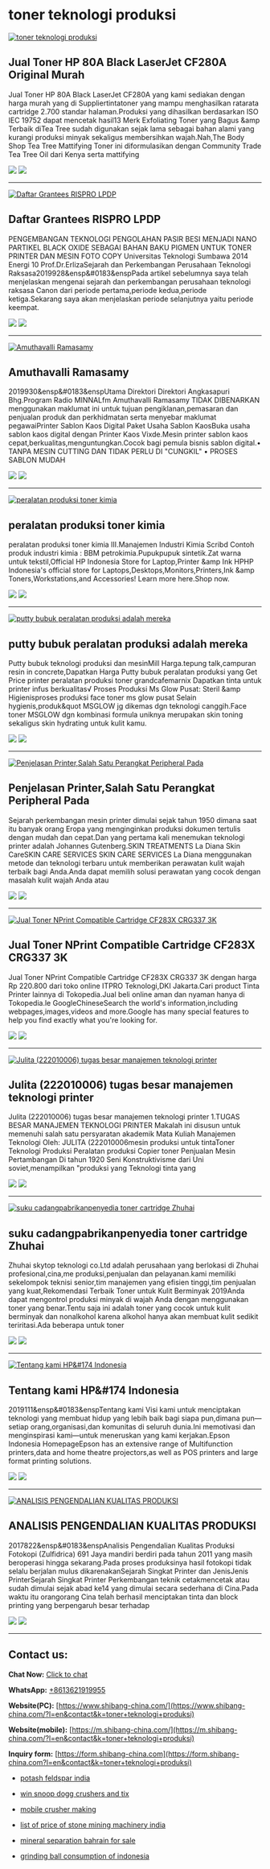 # toner teknologi produksi

<a href="https://swt.shibang-china.com/?l=en&img&k=toner+teknologi+produksi" target="_blank">![toner teknologi produksi](http://static.shibang-china.com/all-800x300/734.jpg)</a>

## Jual Toner HP 80A Black LaserJet CF280A Original Murah
Jual Toner HP 80A Black LaserJet CF280A yang kami sediakan dengan harga murah yang di Suppliertintatoner yang mampu menghasilkan ratarata cartridge 2.700 standar halaman.Produksi yang dihasilkan berdasarkan ISO IEC 19752 dapat mencetak hasil13 Merk Exfoliating Toner yang Bagus &amp Terbaik diTea Tree sudah digunakan sejak lama sebagai bahan alami yang kurangi produksi minyak sekaligus membersihkan wajah.Nah,The Body Shop Tea Tree Mattifying Toner ini diformulasikan dengan Community Trade Tea Tree Oil dari Kenya serta mattifying


<a href="https://whatsapp.shibangsoft.com/WhatsApp.php" target="_blank" title="WhatsApp">![](http://static.shibang-china.com/icon/whatsapp.png)</a> <a href="https://swt.shibang-china.com/?l=en&icon&k=toner+teknologi+produksi" target="_blank">![](http://static.shibang-china.com/icon/chat-en.png)</a>

---

<a href="https://swt.shibang-china.com/?l=en&img&k=toner+teknologi+produksi" target="_blank">![Daftar Grantees RISPRO LPDP](http://static.shibang-china.com/all-800x300/1360.jpg)</a>

## Daftar Grantees RISPRO LPDP
PENGEMBANGAN TEKNOLOGI PENGOLAHAN PASIR BESI MENJADI NANO PARTIKEL BLACK OXIDE SEBAGAI BAHAN BAKU PIGMEN UNTUK TONER PRINTER DAN MESIN FOTO COPY Universitas Teknologi Sumbawa 2014 Energi 10 Prof.Dr.ErlizaSejarah dan Perkembangan Perusahaan Teknologi Raksasa2019928&ensp&#0183&enspPada artikel sebelumnya saya telah menjelaskan mengenai sejarah dan perkembangan perusahaan teknologi raksasa Canon dari periode pertama,periode kedua,periode ketiga.Sekarang saya akan menjelaskan periode selanjutnya yaitu periode keempat.


<a href="https://whatsapp.shibangsoft.com/WhatsApp.php" target="_blank" title="WhatsApp">![](http://static.shibang-china.com/icon/whatsapp.png)</a> <a href="https://swt.shibang-china.com/?l=en&icon&k=toner+teknologi+produksi" target="_blank">![](http://static.shibang-china.com/icon/chat-en.png)</a>

---

<a href="https://swt.shibang-china.com/?l=en&img&k=toner+teknologi+produksi" target="_blank">![Amuthavalli Ramasamy](http://static.shibang-china.com/all-800x300/418.jpg)</a>

## Amuthavalli Ramasamy
2019930&ensp&#0183&enspUtama Direktori Direktori Angkasapuri Bhg.Program Radio MINNALfm Amuthavalli Ramasamy TIDAK DIBENARKAN menggunakan maklumat ini untuk tujuan pengiklanan,pemasaran dan penjualan produk dan perkhidmatan serta menyebar maklumat pegawaiPrinter Sablon Kaos Digital Paket Usaha Sablon KaosBuka usaha sablon kaos digital dengan Printer Kaos Vixde.Mesin printer sablon kaos cepat,berkualitas,menguntungkan.Cocok bagi pemula bisnis sablon digital.• TANPA MESIN CUTTING DAN TIDAK PERLU DI "CUNGKIL" • PROSES SABLON MUDAH


<a href="https://whatsapp.shibangsoft.com/WhatsApp.php" target="_blank" title="WhatsApp">![](http://static.shibang-china.com/icon/whatsapp.png)</a> <a href="https://swt.shibang-china.com/?l=en&icon&k=toner+teknologi+produksi" target="_blank">![](http://static.shibang-china.com/icon/chat-en.png)</a>

---

<a href="https://swt.shibang-china.com/?l=en&img&k=toner+teknologi+produksi" target="_blank">![peralatan produksi toner kimia](http://static.shibang-china.com/all-800x300/1037.jpg)</a>

## peralatan produksi toner kimia
peralatan produksi toner kimia III.Manajemen Industri Kimia Scribd Contoh produk industri kimia : BBM petrokimia.Pupukpupuk sintetik.Zat warna untuk tekstil,Official HP Indonesia Store for Laptop,Printer &amp Ink HPHP Indonesia's official store for Laptops,Desktops,Monitors,Printers,Ink &amp Toners,Workstations,and Accessories! Learn more here.Shop now.


<a href="https://whatsapp.shibangsoft.com/WhatsApp.php" target="_blank" title="WhatsApp">![](http://static.shibang-china.com/icon/whatsapp.png)</a> <a href="https://swt.shibang-china.com/?l=en&icon&k=toner+teknologi+produksi" target="_blank">![](http://static.shibang-china.com/icon/chat-en.png)</a>

---

<a href="https://swt.shibang-china.com/?l=en&img&k=toner+teknologi+produksi" target="_blank">![putty bubuk peralatan produksi adalah mereka](http://static.shibang-china.com/all-800x300/101.jpg)</a>

## putty bubuk peralatan produksi adalah mereka
Putty bubuk teknologi produksi dan mesinMill Harga.tepung talk,campuran resin in concrete,Dapatkan Harga Putty bubuk peralatan produksi yang Get Price printer peralatan produksi toner grandcafemarnix Dapatkan tinta untuk printer infus berkualitas√ Proses Produksi Ms Glow Pusat: Steril &amp Higienisproses produksi face toner ms glow pusat Selain hygienis,produk&quot MSGLOW jg dikemas dgn teknologi canggih.Face toner MSGLOW dgn kombinasi formula uniknya merupakan skin toning sekaligus skin hydrating untuk kulit kamu.


<a href="https://whatsapp.shibangsoft.com/WhatsApp.php" target="_blank" title="WhatsApp">![](http://static.shibang-china.com/icon/whatsapp.png)</a> <a href="https://swt.shibang-china.com/?l=en&icon&k=toner+teknologi+produksi" target="_blank">![](http://static.shibang-china.com/icon/chat-en.png)</a>

---

<a href="https://swt.shibang-china.com/?l=en&img&k=toner+teknologi+produksi" target="_blank">![Penjelasan Printer,Salah Satu Perangkat Peripheral Pada](http://static.shibang-china.com/all-800x300/797.jpg)</a>

## Penjelasan Printer,Salah Satu Perangkat Peripheral Pada
Sejarah perkembangan mesin printer dimulai sejak tahun 1950 dimana saat itu banyak orang Eropa yang menginginkan produksi dokumen tertulis dengan mudah dan cepat.Dan yang pertama kali menemukan teknologi printer adalah Johannes Gutenberg.SKIN TREATMENTS La Diana Skin CareSKIN CARE SERVICES SKIN CARE SERVICES La Diana menggunakan metode dan teknologi terbaru untuk memberikan perawatan kulit wajah terbaik bagi Anda.Anda dapat memilih solusi perawatan yang cocok dengan masalah kulit wajah Anda atau


<a href="https://whatsapp.shibangsoft.com/WhatsApp.php" target="_blank" title="WhatsApp">![](http://static.shibang-china.com/icon/whatsapp.png)</a> <a href="https://swt.shibang-china.com/?l=en&icon&k=toner+teknologi+produksi" target="_blank">![](http://static.shibang-china.com/icon/chat-en.png)</a>

---

<a href="https://swt.shibang-china.com/?l=en&img&k=toner+teknologi+produksi" target="_blank">![Jual Toner NPrint Compatible Cartridge CF283X CRG337 3K](http://static.shibang-china.com/all-800x300/1128.jpg)</a>

## Jual Toner NPrint Compatible Cartridge CF283X CRG337 3K
Jual Toner NPrint Compatible Cartridge CF283X CRG337 3K dengan harga Rp 220.800 dari toko online ITPRO Teknologi,DKI Jakarta.Cari product Tinta Printer lainnya di Tokopedia.Jual beli online aman dan nyaman hanya di Tokopedia.le 			 					 							 			 GoogleChineseSearch the world's information,including webpages,images,videos and more.Google has many special features to help you find exactly what you're looking for.


<a href="https://whatsapp.shibangsoft.com/WhatsApp.php" target="_blank" title="WhatsApp">![](http://static.shibang-china.com/icon/whatsapp.png)</a> <a href="https://swt.shibang-china.com/?l=en&icon&k=toner+teknologi+produksi" target="_blank">![](http://static.shibang-china.com/icon/chat-en.png)</a>

---

<a href="https://swt.shibang-china.com/?l=en&img&k=toner+teknologi+produksi" target="_blank">![Julita (222010006) tugas besar manajemen teknologi printer](http://static.shibang-china.com/all-800x300/1030.jpg)</a>

## Julita (222010006) tugas besar manajemen teknologi printer
Julita (222010006) tugas besar manajemen teknologi printer 1.TUGAS BESAR MANAJEMEN TEKNOLOGI PRINTER Makalah ini disusun untuk memenuhi salah satu persyaratan akademik Mata Kuliah Manajemen Teknologi Oleh: JULITA (222010006mesin produksi untuk tintaToner Teknologi Produksi Peralatan produksi Copier toner Penjualan Mesin Pertambangan Di tahun 1920 Seni Konstruktivisme dari Uni soviet,menampilkan "produksi yang Teknologi tinta yang


<a href="https://whatsapp.shibangsoft.com/WhatsApp.php" target="_blank" title="WhatsApp">![](http://static.shibang-china.com/icon/whatsapp.png)</a> <a href="https://swt.shibang-china.com/?l=en&icon&k=toner+teknologi+produksi" target="_blank">![](http://static.shibang-china.com/icon/chat-en.png)</a>

---

<a href="https://swt.shibang-china.com/?l=en&img&k=toner+teknologi+produksi" target="_blank">![suku cadangpabrikanpenyedia toner cartridge Zhuhai](http://static.shibang-china.com/all-800x300/1141.jpg)</a>

## suku cadangpabrikanpenyedia toner cartridge Zhuhai
Zhuhai skytop teknologi co.Ltd adalah perusahaan yang berlokasi di Zhuhai profesional,cina,me produksi,penjualan dan pelayanan.kami memiliki sekelompok teknisi senior,tim manajemen yang efisien tinggi,tim penjualan yang kuat,Rekomendasi Terbaik Toner untuk Kulit Berminyak 2019Anda dapat mengontrol produksi minyak di wajah Anda dengan menggunakan toner yang benar.Tentu saja ini adalah toner yang cocok untuk kulit berminyak dan nonalkohol karena alkohol hanya akan membuat kulit sedikit teriritasi.Ada beberapa untuk toner


<a href="https://whatsapp.shibangsoft.com/WhatsApp.php" target="_blank" title="WhatsApp">![](http://static.shibang-china.com/icon/whatsapp.png)</a> <a href="https://swt.shibang-china.com/?l=en&icon&k=toner+teknologi+produksi" target="_blank">![](http://static.shibang-china.com/icon/chat-en.png)</a>

---

<a href="https://swt.shibang-china.com/?l=en&img&k=toner+teknologi+produksi" target="_blank">![Tentang kami HP&#174 Indonesia](http://static.shibang-china.com/all-800x300/420.jpg)</a>

## Tentang kami HP&#174 Indonesia
2019111&ensp&#0183&enspTentang kami Visi kami untuk menciptakan teknologi yang membuat hidup yang lebih baik bagi siapa pun,dimana pun—setiap orang,organisasi,dan komunitas di seluruh dunia.Ini memotivasi dan menginspirasi kami—untuk meneruskan yang kami kerjakan.Epson Indonesia HomepageEpson has an extensive range of Multifunction printers,data and home theatre projectors,as well as POS printers and large format printing solutions.


<a href="https://whatsapp.shibangsoft.com/WhatsApp.php" target="_blank" title="WhatsApp">![](http://static.shibang-china.com/icon/whatsapp.png)</a> <a href="https://swt.shibang-china.com/?l=en&icon&k=toner+teknologi+produksi" target="_blank">![](http://static.shibang-china.com/icon/chat-en.png)</a>

---

<a href="https://swt.shibang-china.com/?l=en&img&k=toner+teknologi+produksi" target="_blank">![ANALISIS PENGENDALIAN KUALITAS PRODUKSI](http://static.shibang-china.com/all-800x300/1455.jpg)</a>

## ANALISIS PENGENDALIAN KUALITAS PRODUKSI
2017822&ensp&#0183&enspAnalisis Pengendalian Kualitas Produksi Fotokopi (Zulfidrica) 691 Jaya mandiri berdiri pada tahun 2011 yang masih beroperasi hingga sekarang.Pada proses produksinya hasil fotokopi tidak selalu berjalan mulus dikarenakanSejarah Singkat Printer dan JenisJenis PrinterSejarah Singkat Printer Perkembangan teknik cetakmencetak atau sudah dimulai sejak abad ke14 yang dimulai secara sederhana di Cina.Pada waktu itu orangorang Cina telah berhasil menciptakan tinta dan block printing yang berpengaruh besar terhadap


<a href="https://whatsapp.shibangsoft.com/WhatsApp.php" target="_blank" title="WhatsApp">![](http://static.shibang-china.com/icon/whatsapp.png)</a> <a href="https://swt.shibang-china.com/?l=en&icon&k=toner+teknologi+produksi" target="_blank">![](http://static.shibang-china.com/icon/chat-en.png)</a>

---
## Contact us:

**Chat Now:** [Click to chat](https://swt.shibang-china.com?l=en&contact&k=toner+teknologi+produksi)

**WhatsApp:**  [+8613621919955](https://whatsapp.shibangsoft.com/WhatsApp.php)

**Website(PC):** [https://www.shibang-china.com/](https://www.shibang-china.com/?l=en&contact&k=toner+teknologi+produksi)

**Website(mobile):** [https://m.shibang-china.com/](https://m.shibang-china.com/?l=en&contact&k=toner+teknologi+produksi)

**Inquiry form:** [https://form.shibang-china.com](https://form.shibang-china.com?l=en&contact&k=toner+teknologi+produksi)

* [potash feldspar india](../112/potash%20feldspar%20india.md)

* [win snoop dogg crushers and tix](../124/win%20snoop%20dogg%20crushers%20and%20tix.md)

* [mobile crusher making](../120/mobile%20crusher%20making.md)

* [list of price of stone mining machinery india](../121/list%20of%20price%20of%20stone%20mining%20machinery%20india.md)

* [mineral separation bahrain for sale](../115/mineral%20separation%20bahrain%20for%20sale.md)

* [grinding ball consumption of indonesia](../121/grinding%20ball%20consumption%20of%20indonesia.md)